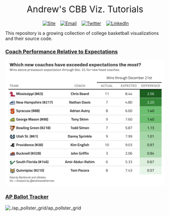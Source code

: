 <h1 style="font-weight:normal" align="center">
  &nbsp;Andrew's CBB Viz. Tutorials&nbsp;
</h1>

<div align="center">

&nbsp;&nbsp;&nbsp;
<a href="https://www.aweatherman.com"><img border="0" alt="Site" src="https://assets.dryicons.com/uploads/icon/svg/4926/home.svg" width="35" height="35"></a>&nbsp;&nbsp;&nbsp;
<a href="mailto:andrew@aweatherman.com"><img border="0" alt="Email" src="https://assets.dryicons.com/uploads/icon/svg/8009/02dc3a5c-6504-4347-85fb-3f510cfecc45.svg" width="35" height="35"></a>&nbsp;&nbsp;&nbsp;
<a href="https://twitter.com/andreweatherman"><img border="0" alt="Twitter" src="https://assets.dryicons.com/uploads/icon/svg/8385/c23f7ffc-ca8d-4246-8978-ce9f6d5bcc99.svg" width="35" height="35"></a>&nbsp;&nbsp;&nbsp;
<a href="https://www.linkedin.com/in/andreweatherman/"><img border="0" alt="LinkedIn" src="https://assets.dryicons.com/uploads/icon/svg/8337/a347cd89-1662-4421-be90-58e5e8004eae.svg" width="35" height="35"></a>&nbsp;&nbsp;&nbsp;

</div>

This repository is a growing collection of college basketball visualizations and their source code.

### [Coach Performance Relative to Expectations](https://github.com/andreweatherman/Viz-Tutorials/tree/main/over_under_coach_performance/over_under_coach_performance.md)
![./over_under_coach_performance/over_perform](https://github.com/andreweatherman/Viz-Tutorials/blob/main/over_under_coach_performance/over_perform.png?raw=true)

### [AP Ballot Tracker](https://github.com/andreweatherman/Viz-Tutorials/tree/main/ap_pollster_grid/ap_pollster_grid.md)
![./ap_pollster_grid/ap_pollster_grid](https://github.com/andreweatherman/Viz-Tutorials/blob/main/oap_pollster_grid/ap_pollster_grid.png?raw=true)
